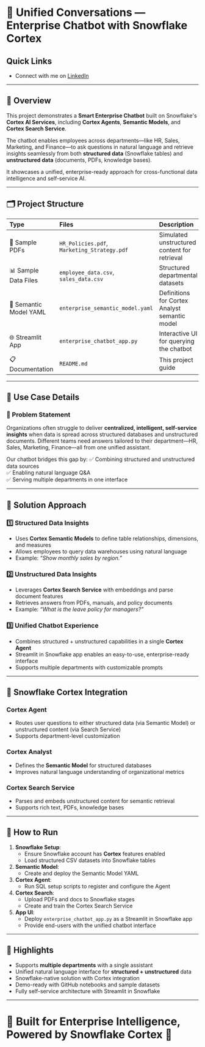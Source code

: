 # 🤖 Unified Conversations — Enterprise Chatbot with Snowflake Cortex

## Quick Links
* Connect with me on [LinkedIn]([https://www.linkedin.com/](https://www.linkedin.com/in/anudeep-p-283763232/))

---

## 📖 Overview
This project demonstrates a **Smart Enterprise Chatbot** built on Snowflake's **Cortex AI Services**, including **Cortex Agents**, **Semantic Models**, and **Cortex Search Service**.  

The chatbot enables employees across departments—like HR, Sales, Marketing, and Finance—to ask questions in natural language and retrieve insights seamlessly from both **structured data** (Snowflake tables) and **unstructured data** (documents, PDFs, knowledge bases).  

It showcases a unified, enterprise-ready approach for cross-functional data intelligence and self-service AI.

---

## 🗂️ Project Structure

| Type | Files | Description |
|:-----|:------|:------------|
| 📄 Sample PDFs | `HR_Policies.pdf`, `Marketing_Strategy.pdf` | Simulated unstructured content for retrieval |
| 📊 Sample Data Files | `employee_data.csv`, `sales_data.csv` | Structured departmental datasets |
| 🧐 Semantic Model YAML | `enterprise_semantic_model.yaml` | Definitions for Cortex Analyst semantic model |
| 🌐 Streamlit App | `enterprise_chatbot_app.py` | Interactive UI for querying the chatbot |
| 📋 Documentation | `README.md` | This project guide |

---

## 🧬 Use Case Details

### 🌟 Problem Statement
Organizations often struggle to deliver **centralized, intelligent, self-service insights** when data is spread across structured databases and unstructured documents. Different teams need answers tailored to their department—HR, Sales, Marketing, Finance—all from one unified assistant.

Our chatbot bridges this gap by:
✅ Combining structured and unstructured data sources  
✅ Enabling natural language Q&A  
✅ Serving multiple departments in one interface

---

## 🧩 Solution Approach

### 1️⃣ Structured Data Insights
- Uses **Cortex Semantic Models** to define table relationships, dimensions, and measures
- Allows employees to query data warehouses using natural language
- Example: *“Show monthly sales by region.”*

### 2️⃣ Unstructured Data Insights
- Leverages **Cortex Search Service** with embeddings and parse document features
- Retrieves answers from PDFs, manuals, and policy documents
- Example: *“What is the leave policy for managers?”*

### 3️⃣ Unified Chatbot Experience
- Combines structured + unstructured capabilities in a single **Cortex Agent**
- Streamlit in Snowflake app enables an easy-to-use, enterprise-ready interface
- Supports multiple departments with customizable prompts

---

## 🧬 Snowflake Cortex Integration

### Cortex Agent
- Routes user questions to either structured data (via Semantic Model) or unstructured content (via Search Service)
- Supports department-level customization

### Cortex Analyst
- Defines the **Semantic Model** for structured databases
- Improves natural language understanding of organizational metrics

### Cortex Search Service
- Parses and embeds unstructured content for semantic retrieval
- Supports rich text, PDFs, knowledge bases

---

## 🚀 How to Run

1. **Snowflake Setup**:
   - Ensure Snowflake account has **Cortex** features enabled
   - Load structured CSV datasets into Snowflake tables
2. **Semantic Model**:
   - Create and deploy the Semantic Model YAML
3. **Cortex Agent**:
   - Run SQL setup scripts to register and configure the Agent
4. **Cortex Search**:
   - Upload PDFs and docs to Snowflake stages
   - Create and train the Cortex Search Service
5. **App UI**:
   - Deploy `enterprise_chatbot_app.py` as a Streamlit in Snowflake app
   - Provide end-users with the unified chatbot interface

---

## 🌟 Highlights

- Supports **multiple departments** with a single assistant
- Unified natural language interface for **structured + unstructured** data
- Snowflake-native solution with Cortex integration
- Demo-ready with GitHub notebooks and sample datasets
- Fully self-service architecture with Streamlit in Snowflake


---

# 💼 Built for Enterprise Intelligence, Powered by Snowflake Cortex 🚀
